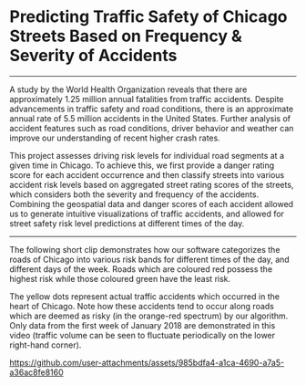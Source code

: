 # Predicting Traffic Safety of Chicago Streets Based on Frequency &amp; Severity of Accidents

_____

A study by the World Health Organization reveals that there are approximately 1.25 million annual fatalities from traffic accidents. Despite advancements in traffic safety and road conditions, there is an approximate annual rate of 5.5 million accidents in the United States. Further analysis of accident features such as road conditions, driver behavior and weather can improve our understanding of recent higher crash rates. 

This project assesses driving risk levels for individual road segments at a given time in Chicago. To achieve this, we first provide a danger rating score for each accident occurrence and then classify streets into various accident risk levels based on aggregated street rating scores of the streets, which considers both the severity and frequency of the accidents. Combining the geospatial data and danger scores of each accident allowed us to generate intuitive visualizations of traffic accidents, and allowed for street safety risk level predictions at different times of the day. 

----

The following short clip demonstrates how our software categorizes the roads of Chicago into various risk bands for different times of the day, and different days of the week. Roads which are coloured red possess the highest risk while those coloured green have the least risk.

The yellow dots represent actual traffic accidents which occurred in the heart of Chicago. Note how these accidents tend to occur along roads which are deemed as risky (in the orange-red spectrum) by our algorithm. Only data from the first week of January 2018 are demonstrated in this video (traffic volume can be seen to fluctuate periodically on the lower right-hand corner).



https://github.com/user-attachments/assets/985bdfa4-a1ca-4690-a7a5-a36ac8fe8160


